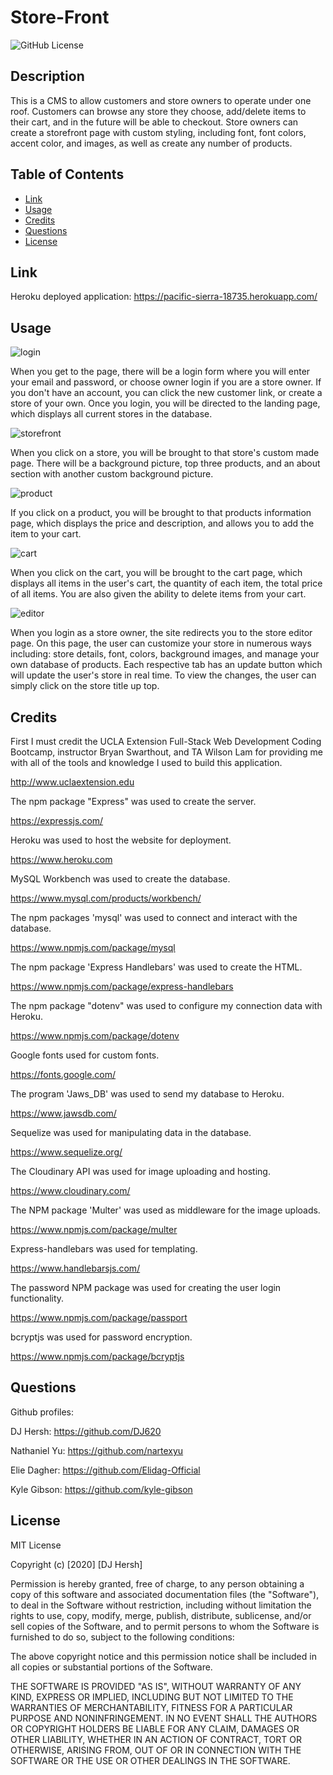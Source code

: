 # Store-Front

![GitHub License](https://img.shields.io/badge/license-MIT-blue.svg)

## Description

This is a CMS to allow customers and store owners to operate under one roof. Customers can browse any store they choose, add/delete items to their cart, and in the future will be able to checkout. Store owners can create a storefront page with custom styling, including font, font colors, accent color, and images, as well as create any number of products.

## Table of Contents

* [Link](#link)
* [Usage](#usage)
* [Credits](#credits)
* [Questions](#questions)
* [License](#license)

## Link

Heroku deployed application:
https://pacific-sierra-18735.herokuapp.com/

## Usage

![login](img/login.png)

When you get to the page, there will be a login form where you will enter your email and password, or choose owner login if you are a store owner. If you don't have an account, you can click the new customer link, or create a store of your own. Once you login, you will be directed to the landing page, which displays all current stores in the database.

![storefront](img/storefront.png)

When you click on a store, you will be brought to that store's custom made page. There will be a background picture, top three products, and an about section with another custom background picture. 

![product](img/product.png)

If you click on a product, you will be brought to that products information page, which displays the price and description, and allows you to add the item to your cart.

![cart](img/cart.png)

When you click on the cart, you will be brought to the cart page, which displays all items in the user's cart, the quantity of each item, the total price of all items. You are also given the ability to delete items from your cart.

![editor](img/editor.png)

When you login as a store owner, the site redirects you to the store editor page. On this page, the user can customize your store in numerous ways including: store details, font, colors, background images, and manage your own database of products. Each respective tab has an update button which will update the user's store in real time. To view the changes, the user can simply click on the store title up top.

## Credits

First I must credit the UCLA Extension Full-Stack Web Development Coding Bootcamp, instructor Bryan Swarthout, and TA Wilson Lam for providing me with all of the tools and knowledge I used to build this application.

http://www.uclaextension.edu

The npm package "Express" was used to create the server.

https://expressjs.com/

Heroku was used to host the website for deployment.

https://www.heroku.com

MySQL Workbench was used to create the database.

https://www.mysql.com/products/workbench/

The npm packages 'mysql' was used to connect and interact with the database.

https://www.npmjs.com/package/mysql

The npm package 'Express Handlebars' was used to create the HTML.

https://www.npmjs.com/package/express-handlebars

The npm package "dotenv" was used to configure my connection data with Heroku.

https://www.npmjs.com/package/dotenv

Google fonts used for custom fonts.

https://fonts.google.com/

The program 'Jaws_DB' was used to send my database to Heroku.

https://www.jawsdb.com/

Sequelize was used for manipulating data in the database.

https://www.sequelize.org/

The Cloudinary API was used for image uploading and hosting.

https://www.cloudinary.com/

The NPM package 'Multer' was used as middleware for the image uploads.

https://www.npmjs.com/package/multer

Express-handlebars was used for templating.

https://www.handlebarsjs.com/

The password NPM package was used for creating the user login functionality.

https://www.npmjs.com/package/passport

bcryptjs was used for password encryption.

https://www.npmjs.com/package/bcryptjs

## Questions

Github profiles:

DJ Hersh: https://github.com/DJ620

Nathaniel Yu: https://github.com/nartexyu

Elie Dagher: https://github.com/Elidag-Official

Kyle Gibson: https://github.com/kyle-gibson

## License

MIT License

Copyright (c) [2020] [DJ Hersh]

Permission is hereby granted, free of charge, to any person obtaining a copy
of this software and associated documentation files (the "Software"), to deal
in the Software without restriction, including without limitation the rights
to use, copy, modify, merge, publish, distribute, sublicense, and/or sell
copies of the Software, and to permit persons to whom the Software is
furnished to do so, subject to the following conditions:

The above copyright notice and this permission notice shall be included in all
copies or substantial portions of the Software.

THE SOFTWARE IS PROVIDED "AS IS", WITHOUT WARRANTY OF ANY KIND, EXPRESS OR
IMPLIED, INCLUDING BUT NOT LIMITED TO THE WARRANTIES OF MERCHANTABILITY,
FITNESS FOR A PARTICULAR PURPOSE AND NONINFRINGEMENT. IN NO EVENT SHALL THE
AUTHORS OR COPYRIGHT HOLDERS BE LIABLE FOR ANY CLAIM, DAMAGES OR OTHER
LIABILITY, WHETHER IN AN ACTION OF CONTRACT, TORT OR OTHERWISE, ARISING FROM,
OUT OF OR IN CONNECTION WITH THE SOFTWARE OR THE USE OR OTHER DEALINGS IN THE
SOFTWARE.